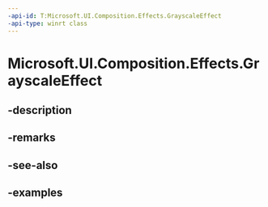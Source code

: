 ```yaml
---
-api-id: T:Microsoft.UI.Composition.Effects.GrayscaleEffect
-api-type: winrt class
---
```


<!-- Class syntax.
public class GrayscaleEffect : IGraphicsEffect, IGraphicsEffectSource
-->

# Microsoft.UI.Composition.Effects.GrayscaleEffect

## -description

## -remarks

## -see-also

## -examples

